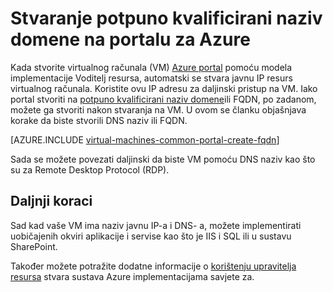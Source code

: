 <properties
   pageTitle="Stvaranje FQDN za na VM Azure portalu | Microsoft Azure"
   description="Saznajte kako stvoriti potpuno kvalificirani naziv domene ili FQDN za upravitelj resursa koji se temelje virtualnog računala na portalu za Azure."
   services="virtual-machines-windows"
   documentationCenter=""
   authors="iainfoulds"
   manager="timlt"
   editor="tysonn"
   tags="azure-resource-manager"/>

<tags
   ms.service="virtual-machines-windows"
   ms.devlang="na"
   ms.topic="article"
   ms.tgt_pltfrm="vm-windows"
   ms.workload="infrastructure-services"
   ms.date="08/24/2016"
   ms.author="iainfou"/>

# <a name="create-a-fully-qualified-domain-name-in-the-azure-portal"></a>Stvaranje potpuno kvalificirani naziv domene na portalu za Azure
Kada stvorite virtualnog računala (VM) [Azure portal](https://portal.azure.com) pomoću modela implementacije Voditelj resursa, automatski se stvara javnu IP resurs virtualnog računala. Koristite ovu IP adresu za daljinski pristup na VM. Iako portal stvoriti na [potpuno kvalificirani naziv domene](https://en.wikipedia.org/wiki/Fully_qualified_domain_name)ili FQDN, po zadanom, možete ga stvoriti nakon stvaranja na VM. U ovom se članku objašnjava korake da biste stvorili DNS naziv ili FQDN.

[AZURE.INCLUDE [virtual-machines-common-portal-create-fqdn](../../includes/virtual-machines-common-portal-create-fqdn.md)]

Sada se možete povezati daljinski da biste VM pomoću DNS naziv kao što su za Remote Desktop Protocol (RDP).

## <a name="next-steps"></a>Daljnji koraci
Sad kad vaše VM ima naziv javnu IP-a i DNS- a, možete implementirati uobičajenih okviri aplikacije i servise kao što je IIS i SQL ili u sustavu SharePoint.

Također možete potražite dodatne informacije o [korištenju upravitelja resursa](../azure-resource-manager/resource-group-overview.md) stvara sustava Azure implementacijama savjete za.